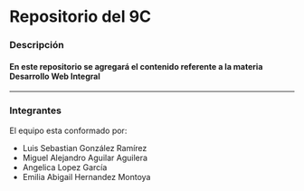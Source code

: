 # Repositorio del 9C

### Descripción 
#### En este repositorio se agregará el contenido referente a la materia Desarrollo Web Integral
-------------
### Integrantes
El equipo esta conformado por:
- Luis Sebastian González Ramírez
- Miguel Alejandro Aguilar Aguilera
- Angelica Lopez García
- Emilia Abigail Hernandez Montoya
